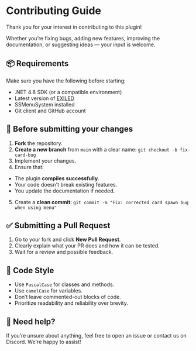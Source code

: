 # Contributing Guide

Thank you for your interest in contributing to this plugin!

Whether you’re fixing bugs, adding new features, improving the documentation, or suggesting ideas — your input is welcome.

## 📦 Requirements

Make sure you have the following before starting:

- .NET 4.8 SDK (or a compatible environment)
- Latest version of [EXILED](https://discord.com/channels/656673194693885975/656697996590710794)
- SSMenuSystem installed
- Git client and GitHub account

## 🧪 Before submitting your changes

1. **Fork** the repository.
2. **Create a new branch** from `main` with a clear name: `git checkout -b fix-card-bug`
3. Implement your changes.
4. Ensure that:
- The plugin **compiles successfully**.
- Your code doesn't break existing features.
- You update the documentation if needed.
5. Create a **clean commit**: `git commit -m "Fix: corrected card spawn bug when using menu"`

## ✅ Submitting a Pull Request

1. Go to your fork and click **New Pull Request**.
2. Clearly explain what your PR does and how it can be tested.
3. Wait for a review and possible feedback.

## 📌 Code Style

- Use `PascalCase` for classes and methods.
- Use `camelCase` for variables.
- Don’t leave commented-out blocks of code.
- Prioritize readability and reliability over brevity.

## 💬 Need help?

If you’re unsure about anything, feel free to open an issue or contact us on Discord. We're happy to assist!

